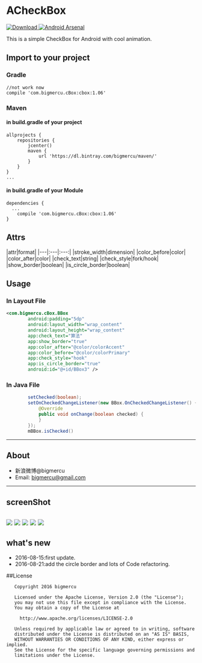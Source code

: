 # ACheckBox
 [ ![Download](https://api.bintray.com/packages/bigmercu/maven/cBox/images/download.svg) ](https://bintray.com/bigmercu/maven/cBox/_latestVersion)
[![Android Arsenal](https://img.shields.io/badge/Android%20Arsenal-ACheckBox-green.svg?style=true)](https://android-arsenal.com/details/1/4183)

This is a simple CheckBox for Android with cool animation. 

## Import to your project
### Gradle
```
//not work now
compile 'com.bigmercu.cBox:cbox:1.06'
```

### Maven
#### in  build.gradle of your project
``` 
allprojects {
    repositories {
        jcenter()
        maven {
            url 'https://dl.bintray.com/bigmercu/maven/'
        }
    }
}
...
```
#### in build.gradle of your Module
```
dependencies {
  ...
    compile 'com.bigmercu.cBox:cbox:1.06'
}

```


## Attrs
|attr|format|
|---|:---|:---:|
|stroke_width|dimension|
|color_before|color|
|color_after|color|
|check_text|string|
|check_style|fork/hook|
|show_border|boolean|
|is_circle_border|boolean|


## Usage
### In Layout File
``` xml
<com.bigmercu.cBox.BBox
        android:padding="5dp"
        android:layout_width="wrap_content"
        android:layout_height="wrap_content"
        app:check_text="算法"
        app:show_border="true"
        app:color_after="@color/colorAccent"
        app:color_before="@color/colorPrimary"
        app:check_style="hook"
        app:is_circle_border="true"
        android:id="@+id/BBox3" />
```

### In Java File
``` java
        setChecked(boolean);
        setOnCheckedChangeListener(new BBox.OnCheckedChangeListener() {
            @Override
            public void onChange(boolean checked) {
            }
        });
        mBBox.isChecked()
```

---

## About
- 新浪微博@bigmercu
- Email: bigmercu@gmail.com

---

## screenShot
![](http://ww2.sinaimg.cn/large/b45f56f6gw1f71mvl0htlg20ds06igmg.gif)
![](http://ww3.sinaimg.cn/large/b45f56f6gw1f71ml8iizyg204y08su0x.gif)
![](http://ww4.sinaimg.cn/large/b45f56f6gw1f71mfjp0hfj20xv1vtq8u.jpg)
![](http://ww3.sinaimg.cn/large/b45f56f6gw1f71mhp5xbhj20xq1vpq90.jpg)
![](http://ww2.sinaimg.cn/large/b45f56f6gw1f71mhu93voj20y71wfwkh.jpg)
---

## what's new
- 2016-08-15:first update.
- 2016-08-21:add the circle border and lots of Code refactoring.

##License
```
   Copyright 2016 bigmercu

   Licensed under the Apache License, Version 2.0 (the "License");
   you may not use this file except in compliance with the License.
   You may obtain a copy of the License at

     http://www.apache.org/licenses/LICENSE-2.0

   Unless required by applicable law or agreed to in writing, software
   distributed under the License is distributed on an "AS IS" BASIS,
   WITHOUT WARRANTIES OR CONDITIONS OF ANY KIND, either express or implied.
   See the License for the specific language governing permissions and
   limitations under the License.
```
